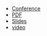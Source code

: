 * [Conference](	2025-02-02--FOSDEM-2025-Infrastructure_review)
* [PDF](2025-02-02--FOSDEM-2025-Infrastructure_review.pdf)
* [Slides](https://docs.google.com/presentation/d/1aFOTyIPNYQlTuck_VHHjyYVQtbfDgTGTHVgPfu7AhFE/)
* [video](https://video.fosdem.org/2025/h2215/fosdem-2025-6714-fosdem-infrastructure-review.av1.webm)
